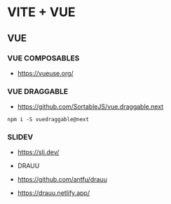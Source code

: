 # VITE + VUE

## VUE

### VUE COMPOSABLES

* https://vueuse.org/

### VUE DRAGGABLE

* https://github.com/SortableJS/vue.draggable.next

```
npm i -S vuedraggable@next

```

### SLIDEV

* https://sli.dev/
  
* DRAUU
* https://github.com/antfu/drauu
* https://drauu.netlify.app/